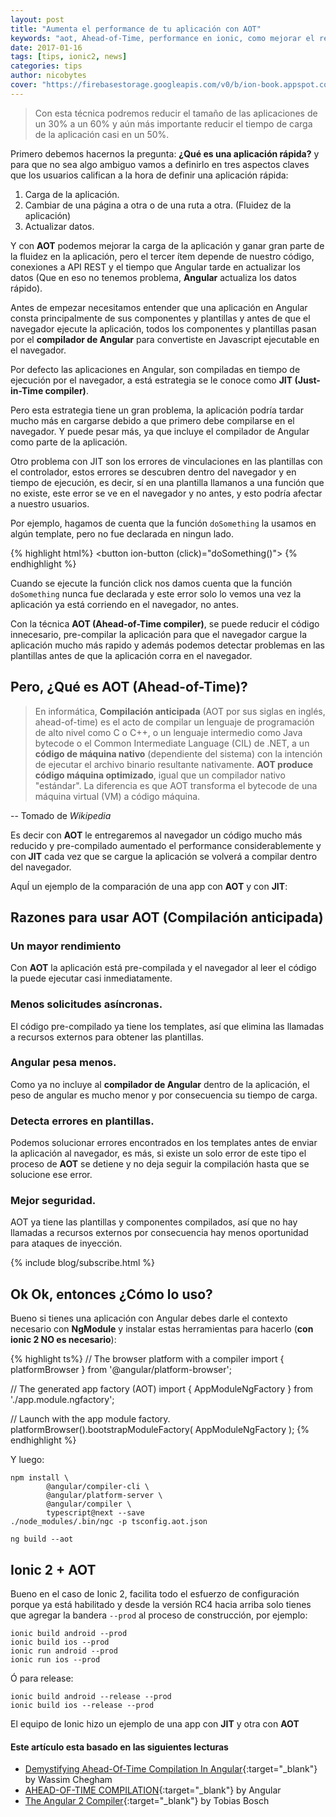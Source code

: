 ```yaml
---
layout: post
title: "Aumenta el performance de tu aplicación con AOT"
keywords: "aot, Ahead-of-Time, performance en ionic, como mejorar el rendimiento en ionic, performance"
date: 2017-01-16
tags: [tips, ionic2, news]
categories: tips
author: nicobytes
cover: "https://firebasestorage.googleapis.com/v0/b/ion-book.appspot.com/o/posts%2FAumenta%20el%20performance%20de%20tu%20app%20con%20AOT.jpg?alt=media"
---
```


> Con esta técnica podremos reducir el tamaño de las aplicaciones de un 30% a un 60% y aún más importante reducir el tiempo de carga de la aplicación casi en un 50%.

<amp-img width="1024" height="512" layout="responsive" src="https://firebasestorage.googleapis.com/v0/b/ion-book.appspot.com/o/posts%2FAumenta%20el%20performance%20de%20tu%20app%20con%20AOT.jpg?alt=media" alt="Aumenta el performance de tu aplicación con AOT"></amp-img>

Primero debemos hacernos la pregunta: **¿Qué es una aplicación rápida?** y para que no sea algo ambiguo vamos a definirlo en tres aspectos claves que los usuarios califican a la hora de definir una aplicación rápida:

1. Carga de la aplicación.
1. Cambiar de una página a otra o de una ruta a otra. (Fluidez de la aplicación)
1. Actualizar datos.

Y con **AOT** podemos mejorar la carga de la aplicación y ganar gran parte de la fluidez en la aplicación, pero el tercer ítem depende de nuestro código, conexiones a API REST y el tiempo que Angular tarde en actualizar los datos (Que en eso no tenemos problema, **Angular** actualiza los datos rápido).

Antes de empezar necesitamos entender que una aplicación en Angular consta principalmente de sus componentes y plantillas y antes de que el navegador ejecute la aplicación, todos los componentes y plantillas pasan por el **compilador de Angular** para convertiste en Javascript ejecutable en el navegador.

Por defecto las aplicaciones en Angular, son compiladas en tiempo de ejecución por el navegador, a está estrategia se le conoce como **JIT (Just-in-Time compiler)**.

Pero esta estrategia tiene un gran problema, la aplicación podría tardar mucho más en cargarse debido a que primero debe compilarse en el navegador. Y puede pesar más, ya que incluye el compilador de Angular como parte de la aplicación.

Otro problema con JIT son los errores de vinculaciones en las plantillas con el controlador, estos errores se descubren dentro del navegador y en tiempo de ejecución, es decir, sí en una plantilla llamanos a una función que no existe, este error se ve en el navegador y no antes, y esto podría afectar a nuestro usuarios.

Por ejemplo, hagamos de cuenta que la función `doSomething` la usamos en algún template, pero no fue declarada en ningun lado.

{% highlight html%}
<button ion-button (click)="doSomething()"></button>
{% endhighlight %}

Cuando se ejecute la función click nos damos cuenta que la función `doSomething` nunca fue declarada y este error solo lo vemos una vez la aplicación ya está corriendo en el navegador, no antes.

Con la técnica **AOT (Ahead-of-Time compiler)**, se puede reducir el código innecesario, pre-compilar la aplicación para que el navegador cargue la aplicación mucho más rapido y además podemos detectar problemas en las plantillas antes de que la aplicación corra en el navegador.

## Pero, ¿Qué es AOT (Ahead-of-Time)?

> En informática, **Compilación anticipada** (AOT por sus siglas en inglés, ahead-of-time) es el acto de compilar un lenguaje de programación de alto nivel como C o C++, o un lenguaje intermedio como Java bytecode o el Common Intermediate Language (CIL) de .NET, a un **código de máquina nativo** (dependiente del sistema) con la intención de ejecutar el archivo binario resultante nativamente.
**AOT produce código máquina optimizado**, igual que un compilador nativo "estándar". La diferencia es que AOT transforma el bytecode de una máquina virtual (VM) a código máquina.

-- Tomado de *Wikipedia* 

Es decir con **AOT** le entregaremos al navegador un código mucho más reducido y pre-compilado aumentado el performance considerablemente y con **JIT** cada vez que se cargue la aplicación se volverá a compilar dentro del navegador.

AquÍ un ejemplo de la comparación de una app con **AOT** y con **JIT**:

<amp-img width="1942" height="830" layout="responsive" src="https://s3.amazonaws.com/media-p.slid.es/uploads/129681/images/3335665/Developer_Tools_-_http_localhost_8000__2016-12-12_00-44-58.png" alt="jit vs aot"></amp-img>

## Razones para usar AOT (Compilación anticipada)

### Un mayor rendimiento

Con **AOT** la aplicación está pre-compilada y el navegador al leer el código la puede ejecutar casi inmediatamente. 

### Menos solicitudes asíncronas.

El código pre-compilado ya tiene los templates, así que elimina las llamadas a recursos externos para obtener las plantillas.

### Angular pesa menos.

Como ya no incluye al **compilador de Angular** dentro de la aplicación, el peso de angular es mucho menor y por consecuencia su tiempo de carga.

### Detecta errores en plantillas.

Podemos solucionar errores encontrados en los templates antes de enviar la aplicación al navegador, es más, si existe un solo error de este tipo el proceso de **AOT** se detiene y no deja seguir la compilación hasta que se solucione ese error.

### Mejor seguridad.

AOT ya tiene las plantillas y componentes compilados, así que no hay llamadas a recursos externos por consecuencia hay menos oportunidad para ataques de inyección.

{% include blog/subscribe.html %}

## Ok Ok, entonces ¿Cómo lo uso?

Bueno si tienes una aplicación con Angular debes darle el contexto necesario con **NgModule** y instalar estas herramientas para hacerlo (**con ionic 2 NO es necesario**):


{% highlight ts%}
// The browser platform with a compiler
import { 
   platformBrowser 
} from '@angular/platform-browser';

// The generated app factory (AOT)
import { 
   AppModuleNgFactory
} from './app.module.ngfactory';

// Launch with the app module factory.
platformBrowser().bootstrapModuleFactory(
   AppModuleNgFactory
);
{% endhighlight %}

Y luego:

```
npm install \
        @angular/compiler-cli \
        @angular/platform-server \
        @angular/compiler \
        typescript@next --save
./node_modules/.bin/ngc -p tsconfig.aot.json

ng build --aot
```

## Ionic 2 + AOT

Bueno en el caso de Ionic 2, facilita todo el esfuerzo de configuración porque ya está habilitado y desde la versión RC4 hacia arriba solo tienes que agregar la bandera `--prod` al proceso de construcción, por ejemplo:

```
ionic build android --prod
ionic build ios --prod
ionic run android --prod
ionic run ios --prod
```

Ó para release:

```
ionic build android --release --prod
ionic build ios --release --prod
```

El equipo de Ionic hizo un ejemplo de una app con **JIT** y otra con **AOT**

<amp-img width="1400" height="1200" layout="responsive" src="http://blog.ionic.io/wp-content/uploads/2016/09/beta11-vs-beta12.gif" alt="jit vs aot"></amp-img>


#### Este artículo esta basado en las siguientes lecturas

- [Demystifying Ahead-Of-Time Compilation In Angular](http://slides.com/wassimchegham/demystifying-ahead-of-time-compilation-in-angular-2-aot-jit){:target="_blank"} by Wassim Chegham 
- [AHEAD-OF-TIME COMPILATION](https://angular.io/docs/ts/latest/cookbook/aot-compiler.html){:target="_blank"} by Angular
- [The Angular 2 Compiler](https://www.youtube.com/watch?v=kW9cJsvcsGo){:target="_blank"} by Tobias Bosch